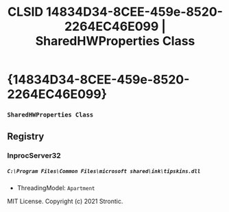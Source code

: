 ﻿---
title: "CLSID 14834D34-8CEE-459e-8520-2264EC46E099 | SharedHWProperties Class"
excerpt: What is COM-Object CLSID 14834D34-8CEE-459e-8520-2264EC46E099?
---

# {14834D34-8CEE-459e-8520-2264EC46E099}

### `SharedHWProperties Class`

## Registry


### InprocServer32

##### `C:\Program Files\Common Files\microsoft shared\ink\tipskins.dll`
* ThreadingModel: `Apartment`

MIT License. Copyright (c) 2021 Strontic.


